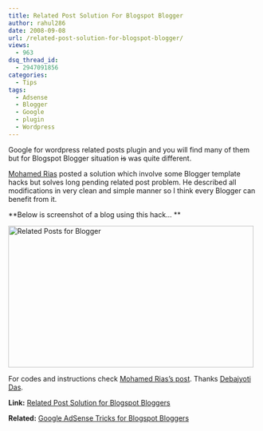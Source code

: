 ```yaml
---
title: Related Post Solution For Blogspot Blogger
author: rahul286
date: 2008-09-08
url: /related-post-solution-for-blogspot-blogger/
views:
  - 963
dsq_thread_id:
  - 2947091856
categories:
  - Tips
tags:
  - Adsense
  - Blogger
  - Google
  - plugin
  - Wordpress
---
```

Google for wordpress related posts plugin and you will find many of them but for Blogspot Blogger situation <span style="text-decoration: line-through">is</span> was quite different.

<a href="http://rias-techno-wizard.blogspot.com/2008/08/related-posts-widget-for-blogger-bugs.html" onclick="_gaq.push(['_trackEvent', 'outbound-article', 'http://rias-techno-wizard.blogspot.com/2008/08/related-posts-widget-for-blogger-bugs.html', 'Mohamed Rias']);" >Mohamed Rias</a> posted a solution which involve some Blogger template hacks but solves long pending related post problem. He described all modifications in very clean and simple manner so I think every Blogger can benefit from it.

**Below is screenshot of a blog using this hack&#8230; **

[<img class="wp-image-51381" style="border-right: 0px;border-top: 0px;border-left: 0px;border-bottom: 0px" src="http://cdn.devilsworkshop.org/files/2008/09/relatedpostsforblogger-thumb.jpg" border="0" alt="Related Posts for Blogger" width="492" height="284" />][1]

For codes and instructions check <a href="http://rias-techno-wizard.blogspot.com/2008/08/related-posts-widget-for-blogger-bugs.html" onclick="_gaq.push(['_trackEvent', 'outbound-article', 'http://rias-techno-wizard.blogspot.com/2008/08/related-posts-widget-for-blogger-bugs.html', 'Mohamed Rias&#8217;s post']);" >Mohamed Rias&#8217;s post</a>. Thanks <a href="http://realtrix.blogspot.com/2008/09/create-related-posts-plugin-for-blogger.html" onclick="_gaq.push(['_trackEvent', 'outbound-article', 'http://realtrix.blogspot.com/2008/09/create-related-posts-plugin-for-blogger.html', 'Debajyoti Das']);" >Debajyoti Das</a>.

**Link:** <a href="http://rias-techno-wizard.blogspot.com/2008/08/related-posts-widget-for-blogger-bugs.html" onclick="_gaq.push(['_trackEvent', 'outbound-article', 'http://rias-techno-wizard.blogspot.com/2008/08/related-posts-widget-for-blogger-bugs.html', 'Related Post Solution for Blogspot Bloggers']);" >Related Post Solution for Blogspot Bloggers</a>

**Related:** [Google AdSense Tricks for Blogspot Bloggers][2]

 [1]: http://cdn.devilsworkshop.org/files/2008/09/relatedpostsforblogger.jpg
 [2]: http://devilsworkshop.org/google-adsense-hack-automated-section-targetting-for-bloggers/
